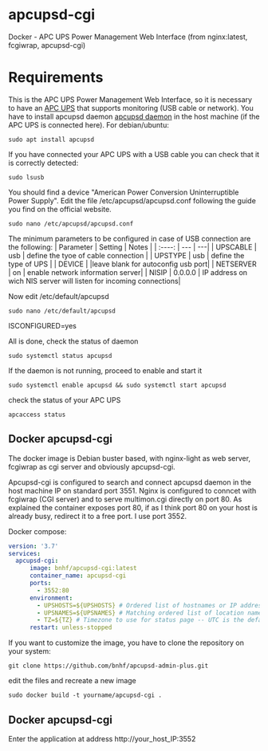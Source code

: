 # apcupsd-cgi
Docker - APC UPS Power Management Web Interface (from nginx:latest, fcgiwrap, apcupsd-cgi)

# Requirements
This is the APC UPS Power Management Web Interface, so it is necessary to have an [APC UPS](https://www.apc.com/) that supports monitoring (USB cable or network). 
You have to install apcupsd daemon [apcupsd daemon](http://www.apcupsd.org/) in the host machine (if the APC UPS is connected here). For debian/ubuntu:
```
sudo apt install apcupsd
```
If you have connected your APC UPS with a USB cable you can check that it is correctly detected:
```
sudo lsusb
```
You should find a device "American Power Conversion Uninterruptible Power Supply". Edit the file /etc/apcupsd/apcupsd.conf following the guide you find on the official website.
```
sudo nano /etc/apcupsd/apcupsd.conf
```
The minimum parameters to be configured in case of USB connection are the following:
| Parameter | Setting | Notes |
| :----: | --- | ---|
| UPSCABLE | usb | define the tyoe of cable connection |
| UPSTYPE | usb | define the type of UPS |
| DEVICE |  |leave blank for autoconfig usb port| 
| NETSERVER | on | enable network information server|
| NISIP | 0.0.0.0 | IP address on wich NIS server will listen for incoming connections|

Now edit /etc/default/apcupsd
```
sudo nano /etc/default/apcupsd
```
ISCONFIGURED=yes

All is done, check the status of daemon 
```
sudo systemctl status apcupsd
```
If the daemon is not running, proceed to enable and start it
```
sudo systemctl enable apcupsd && sudo systemctl start apcupsd
```
check the status of your APC UPS
```
apcaccess status
```

## Docker apcupsd-cgi
The docker image is Debian buster based, with nginx-light as web server, fcgiwrap as cgi server and obviously apcupsd-cgi. 

Apcupsd-cgi is configured to search and connect apcupsd daemon in the host machine IP on standard port 3551. Nginx is configured to conncet with fcgiwrap (CGI server) and to serve multimon.cgi directly on port 80. 
As explained the container exposes port 80, if as I think port 80 on your host is already busy, redirect it to a free port. I use port 3552. 

Docker compose:
```yml
version: '3.7'
services:
  apcupsd-cgi:
      image: bnhf/apcupsd-cgi:latest
      container_name: apcupsd-cgi
      ports:
        - 3552:80
      environment:
        - UPSHOSTS=${UPSHOSTS} # Ordered list of hostnames or IP addresses of UPS connected computers (space seperated, no quotes)
        - UPSNAMES=${UPSNAMES} # Matching ordered list of location names to display on status page (space seperated, no quotes)
        - TZ=${TZ} # Timezone to use for status page -- UTC is the default
      restart: unless-stopped
```

If you want to customize the image, you have to clone the repository on your system:
```
git clone https://github.com/bnhf/apcupsd-admin-plus.git
```
edit the files and recreate a new image
```
sudo docker build -t yourname/apcupsd-cgi .
```
## Docker apcupsd-cgi
Enter the application at address http://your_host_IP:3552


